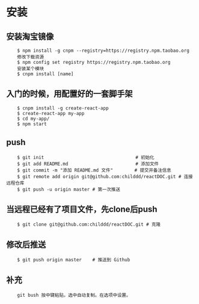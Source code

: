# 安装
## 安装淘宝镜像
        $ npm install -g cnpm --registry=https://registry.npm.taobao.org
        修改下载资源
        $ npm config set registry https://registry.npm.taobao.org
        安装某个模块
        $ cnpm install [name]

## 入门的时候，用配置好的一套脚手架
        $ cnpm install -g create-react-app
        $ create-react-app my-app
        $ cd my-app/
        $ npm start

## push
        $ git init                                  # 初始化
        $ git add README.md                         # 添加文件
        $ git commit -m "添加 README.md 文件"        # 提交并备注信息
        $ git remote add origin git@github.com:childdd/reactDOC.git # 连接远程仓库
        $ git push -u origin master # 第一次推送

## 当远程已经有了项目文件，先clone后push
        $ git clone git@github.com:childdd/reactDOC.git # 克隆

## 修改后推送
        $ git push origin master    # 推送到 Github

## 补充
        git bush 按中键粘贴，选中自动复制。在选项中设置。